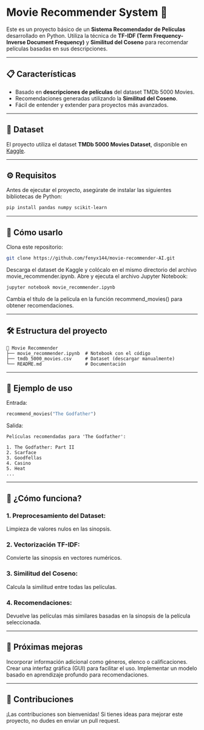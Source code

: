 # Movie Recommender System 🎥

Este es un proyecto básico de un **Sistema Recomendador de Películas** desarrollado en Python. Utiliza la técnica de **TF-IDF (Term Frequency-Inverse Document Frequency)** y **Similitud del Coseno** para recomendar películas basadas en sus descripciones.

---

## 📋 Características

- Basado en **descripciones de películas** del dataset TMDb 5000 Movies.
- Recomendaciones generadas utilizando la **Similitud del Coseno**.
- Fácil de entender y extender para proyectos más avanzados.

---

## 📂 Dataset

El proyecto utiliza el dataset **TMDb 5000 Movies Dataset**, disponible en [Kaggle](https://www.kaggle.com/datasets/tmdb/tmdb-movie-metadata).

---

## ⚙️ Requisitos

Antes de ejecutar el proyecto, asegúrate de instalar las siguientes bibliotecas de Python:

```bash
pip install pandas numpy scikit-learn
```
---

## 🚀 Cómo usarlo
Clona este repositorio:

```bash
git clone https://github.com/fenyx144/movie-recommender-AI.git
```

Descarga el dataset de Kaggle y colócalo en el mismo directorio del archivo movie_recommender.ipynb.
Abre y ejecuta el archivo Jupyter Notebook:

```bash
jupyter notebook movie_recommender.ipynb
```

Cambia el título de la película en la función recommend_movies() para obtener recomendaciones.

---

## 🛠️ Estructura del proyecto

```
📂 Movie Recommender
├── movie_recommender.ipynb  # Notebook con el código
├── tmdb_5000_movies.csv     # Dataset (descargar manualmente)
└── README.md                # Documentación
```
---

## 📜 Ejemplo de uso
Entrada:

```python
recommend_movies("The Godfather")
```

Salida:

```
Películas recomendadas para 'The Godfather':

1. The Godfather: Part II
2. Scarface
3. Goodfellas
4. Casino
5. Heat
...
```

---

## 🤔 ¿Cómo funciona?
### 1. Preprocesamiento del Dataset:
Limpieza de valores nulos en las sinopsis.
### 2. Vectorización TF-IDF:
Convierte las sinopsis en vectores numéricos.
### 3. Similitud del Coseno:
Calcula la similitud entre todas las películas.
### 4. Recomendaciones:
Devuelve las películas más similares basadas en la sinopsis de la película seleccionada.

---

## 🌟 Próximas mejoras
Incorporar información adicional como géneros, elenco o calificaciones.
Crear una interfaz gráfica (GUI) para facilitar el uso.
Implementar un modelo basado en aprendizaje profundo para recomendaciones.

---

## 🤝 Contribuciones
¡Las contribuciones son bienvenidas! Si tienes ideas para mejorar este proyecto, no dudes en enviar un pull request.